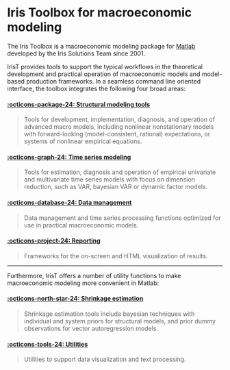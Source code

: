 
# Iris Toolbox for macroeconomic modeling

The Iris Toolbox is a macroeconomic modeling package for
[Matlab](https://www.mathworks.com) developed by the Iris Solutions Team since
2001.

IrisT provides tools to support the typical workflows in the theoretical development
and practical operation of macroeconomic models and model-based production frameworks. 
In a seamless command line oriented interface, the toolbox integrates the following four broad areas:

#### [:octicons-package-24: Structural modeling tools](StructuralModeling/index.md)
> 
> Tools for development, implementation, diagnosis, and operation of advanced macro
> models, including nonlinear nonstationary models with forward-looking
> (model-consistent, rational) expectations, or systems of nonlinear
> empirical equations.
> 

#### [:octicons-graph-24: Time series modeling](TimeSeriesModeling/index.md)
> 
> Tools for estimation, diagnosis and operation of empirical univariate and
> multivariate time series models with focus on dimension reduction, such
> as VAR, bayesian VAR or dynamic factor models.
> 

#### [:octicons-database-24: Data management](DataManagement/index.md)
> 
> Data management and time series processing functions optimized for use in
> practical macroeconomic models.
> 


#### [:octicons-project-24: Reporting](Reporting/index.md)
> 
> Frameworks for the on-screen and HTML visualization of results.
> 

---

Furthermore, IrisT offers a number of utility functions to make
macroeconomic modeling more convenient in Matlab:


#### [:octicons-north-star-24: Shrinkage estimation](ShrinkageEstimation/index.md)
>
> Shrinkage estimation tools include bayesian techniques with individual
> and system priors for structural models, and prior dummy observations for vector autoregression
> models.
> 


#### [:octicons-tools-24: Utilities](Utilities/index.md)
> 
> Utilities to support data visualization and text processing.
> 

